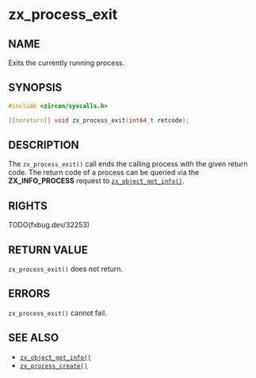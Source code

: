 # zx_process_exit

## NAME

<!-- Updated by update-docs-from-fidl, do not edit. -->

Exits the currently running process.

## SYNOPSIS

<!-- Updated by update-docs-from-fidl, do not edit. -->

```c
#include <zircon/syscalls.h>

[[noreturn]] void zx_process_exit(int64_t retcode);
```

## DESCRIPTION

The `zx_process_exit()` call ends the calling process with the given
return code. The return code of a process can be queried via the
**ZX_INFO_PROCESS** request to [`zx_object_get_info()`].

## RIGHTS

<!-- Updated by update-docs-from-fidl, do not edit. -->

TODO(fxbug.dev/32253)

## RETURN VALUE

`zx_process_exit()` does not return.

## ERRORS

`zx_process_exit()` cannot fail.

## SEE ALSO

 - [`zx_object_get_info()`]
 - [`zx_process_create()`]

<!-- References updated by update-docs-from-fidl, do not edit. -->

[`zx_object_get_info()`]: object_get_info.md
[`zx_process_create()`]: process_create.md
